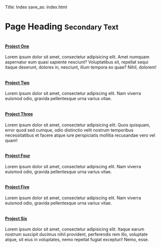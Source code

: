 Title: Index
save_as: index.html

  <!-- Page Heading -->
  <h1 class="my-4">Page Heading
    <small>Secondary Text</small>
  </h1>

  <div class="row">
    <div class="col-lg-4 col-sm-6 portfolio-item">
      <div class="card h-100">
        <a href="#"><img class="card-img-top" src="http://placehold.it/700x400" alt=""></a>
        <div class="card-body">
          <h4 class="card-title">
            <a href="#">Project One</a>
          </h4>
          <p class="card-text">Lorem ipsum dolor sit amet, consectetur adipisicing elit. Amet numquam aspernatur eum quasi sapiente nesciunt? Voluptatibus sit, repellat sequi itaque deserunt, dolores in, nesciunt, illum tempora ex quae? Nihil, dolorem!</p>
        </div>
      </div>
    </div>
    <div class="col-lg-4 col-sm-6 portfolio-item">
      <div class="card h-100">
        <a href="#"><img class="card-img-top" src="http://placehold.it/700x400" alt=""></a>
        <div class="card-body">
          <h4 class="card-title">
            <a href="#">Project Two</a>
          </h4>
          <p class="card-text">Lorem ipsum dolor sit amet, consectetur adipiscing elit. Nam viverra euismod odio, gravida pellentesque urna varius vitae.</p>
        </div>
      </div>
    </div>
    <div class="col-lg-4 col-sm-6 portfolio-item">
      <div class="card h-100">
        <a href="#"><img class="card-img-top" src="http://placehold.it/700x400" alt=""></a>
        <div class="card-body">
          <h4 class="card-title">
            <a href="#">Project Three</a>
          </h4>
          <p class="card-text">Lorem ipsum dolor sit amet, consectetur adipisicing elit. Quos quisquam, error quod sed cumque, odio distinctio velit nostrum temporibus necessitatibus et facere atque iure perspiciatis mollitia recusandae vero vel quam!</p>
        </div>
      </div>
    </div>
    <div class="col-lg-4 col-sm-6 portfolio-item">
      <div class="card h-100">
        <a href="#"><img class="card-img-top" src="http://placehold.it/700x400" alt=""></a>
        <div class="card-body">
          <h4 class="card-title">
            <a href="#">Project Four</a>
          </h4>
          <p class="card-text">Lorem ipsum dolor sit amet, consectetur adipiscing elit. Nam viverra euismod odio, gravida pellentesque urna varius vitae.</p>
        </div>
      </div>
    </div>
    <div class="col-lg-4 col-sm-6 portfolio-item">
      <div class="card h-100">
        <a href="#"><img class="card-img-top" src="http://placehold.it/700x400" alt=""></a>
        <div class="card-body">
          <h4 class="card-title">
            <a href="#">Project Five</a>
          </h4>
          <p class="card-text">Lorem ipsum dolor sit amet, consectetur adipiscing elit. Nam viverra euismod odio, gravida pellentesque urna varius vitae.</p>
        </div>
      </div>
    </div>
    <div class="col-lg-4 col-sm-6 portfolio-item">
      <div class="card h-100">
        <a href="#"><img class="card-img-top" src="http://placehold.it/700x400" alt=""></a>
        <div class="card-body">
          <h4 class="card-title">
            <a href="#">Project Six</a>
          </h4>
          <p class="card-text">Lorem ipsum dolor sit amet, consectetur adipisicing elit. Itaque earum nostrum suscipit ducimus nihil provident, perferendis rem illo, voluptate atque, sit eius in voluptates, nemo repellat fugiat excepturi! Nemo, esse.</p>
        </div>
      </div>
    </div>
  </div>


